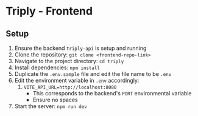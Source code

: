 # Triply - Frontend

## Setup

1. Ensure the backend `triply-api` is setup and running
2. Clone the repository: `git clone <frontend-repo-link>`
3. Navigate to the project directory: `cd triply`
4. Install dependencies: `npm install`
5. Duplicate the `.env.sample` file and edit the file name to be `.env`
6. Edit the environment variable in `.env` accordingly:
    1. `VITE_API_URL=http://localhost:8080`
        - This corresponds to the backend's `PORT` environmental variable
        - Ensure no spaces
7. Start the server: `npm run dev`
